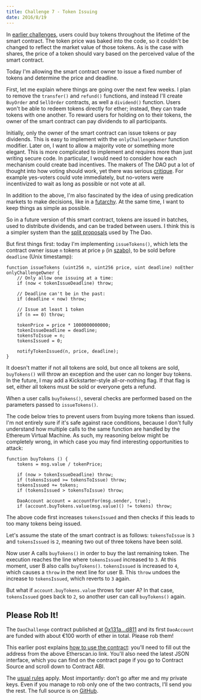 ```yaml
---
title: Challenge 7 - Token Issuing
date: 2016/8/19
---
```


In [earlier challenges](https://dao-challenge.herokuapp.com/2016/08/08/recap-challenge-1-5/), users could buy tokens throughout the lifetime of the smart contract. The token price was baked into the code, so it couldn't be changed to reflect the market value of those tokens. As is the case with shares, the price of a token should vary based on the perceived value of the smart contract.

Today I'm allowing the smart contract owner to issue a fixed number of tokens and determine the price and deadline.
<!-- more -->

First, let me explain where things are going over the next few weeks. I plan to remove the `transfer()` and `refund()` functions, and instead I'll create `BuyOrder` and `SellOrder` contracts, as well a `dividend()` function. Users won't be able to redeem tokens directly for ether; instead, they can trade tokens with one another. To reward users for holding on to their tokens, the owner of the smart contract can pay dividends to all participants.

Initially, only the owner of the smart contract can issue tokens or pay dividends. This is easy to implement with the `onlyChallengeOwner` function modifier. Later on, I want to allow a majority vote or something more elegant. This is more complicated to implement and requires more than just writing secure code. In particular, I would need to consider how each mechanism could create bad incentives. The makers of The DAO put a lot of thought into how voting should work, yet there was serious [critique](http://hackingdistributed.com/2016/05/27/dao-call-for-moratorium/). For example yes-voters could vote immediately, but no-voters were incentivized to wait as long as possible or not vote at all. 

In addition to the above, I'm also fascinated by the idea of using predication markets to make decisions, like in a [futarchy](https://blog.ethereum.org/2014/08/21/introduction-futarchy/). At the same time, I want to keep things as simple as possible.

So in a future version of this smart contract, tokens are issued in batches, used to distribute dividends, and can be traded between users. I think this is a simpler system than the [split proposals](https://daowiki.atlassian.net/wiki/display/DAO/How+to+split+the+DAO%3A+Step-by-Step) used by The Dao.

But first things first: today I'm implementing `issueTokens()`, which lets the contract owner issue `n` tokens at price `p` (in [szabo](http://ether.fund/tool/converter)), to be sold before `deadline` (Unix timestamp):

	function issueTokens (uint256 n, uint256 price, uint deadline) noEther onlyChallengeOwner {
		// Only allow one issuing at a time:
		if (now < tokenIssueDeadline) throw;

		// Deadline can't be in the past:
		if (deadline < now) throw;

		// Issue at least 1 token
		if (n == 0) throw;

		tokenPrice = price * 1000000000000;
		tokenIssueDeadline = deadline;
		tokensToIssue = n;
		tokensIssued = 0;

		notifyTokenIssued(n, price, deadline);
	}

It doesn't matter if not all tokens are sold, but once all tokens are sold, `buyTokens()` will throw an exception and the user can no longer buy tokens. In the future, I may add a Kickstarter-style all-or-nothing flag. If that flag is set, either all tokens must be sold or everyone gets a refund.

When a user calls `buyTokens()`, several checks are performed based on the parameters passed to `issueTokens()`.

The code below tries to prevent users from buying more tokens than issued. I'm not entirely sure if it's safe against race conditions, because I don't fully understand how multiple calls to the same function are handled by the Ethereum Virtual Machine. As such, my reasoning below might be completely wrong, in which case you may find interesting opportunities to attack:

	function buyTokens () {
		tokens = msg.value / tokenPrice;

		if (now > tokenIssueDeadline) throw;
		if (tokensIssued >= tokensToIssue) throw;		
		tokensIssued += tokens;
		if (tokensIssued > tokensToIssue) throw;

		DaoAccount account = accountFor(msg.sender, true);
		if (account.buyTokens.value(msg.value)() != tokens) throw;

The above code first increases `tokensIssued` and then checks if this leads to too many tokens being issued.

Let's assume the state of the smart contract is as follows: `tokensToIssue` is `3` and `tokensIssued` is `2`, meaning two out of three tokens have been sold.

Now user A calls `buyTokens()` in order to buy the last remaining token. The execution reaches the line where `tokensIssued` increased to `3`. At this moment, user B also calls `buyTokens()`. `tokensIssued` is increased to `4`, which causes a `throw` in the next line for user B. This `throw` undoes the increase to `tokensIssued`, which reverts to `3` again.

But what if `account.buyTokens.value` throws for user A? In that case, `tokensIssued` goes back to `2`, so another user can call `buyTokens()` again.

## Please Rob It!

The `DaoChallenge` contract published at [0x131a...d811](https://etherscan.io/address/0x131a76478D2eef5cEAA28e93030eB8a8894aD811) and its first `DaoAccount` are funded with about €100 worth of ether in total. Please rob them!

This earlier post explains [how to use the contract](https://medium.com/@dao.challenge/challenge-5-segregated-funds-usability-6e749badb24d#.hy9rb52lu): you'll need to fill out the address from the above Etherscan.io link. You'll also need the latest JSON interface, which you can find on the contract page if you go to Contract Source and scroll down to Contract ABI.

The [usual rules](https://medium.com/@dao.challenge/challenge-1-296cb5dab68f) apply. Most importantly: don’t go after me and my private keys. Even if you manage to rob only one of the two contracts, I’ll send you the rest. The full source is on [GitHub](https://github.com/Sjors/dao-challenge/tree/challenge-7).
